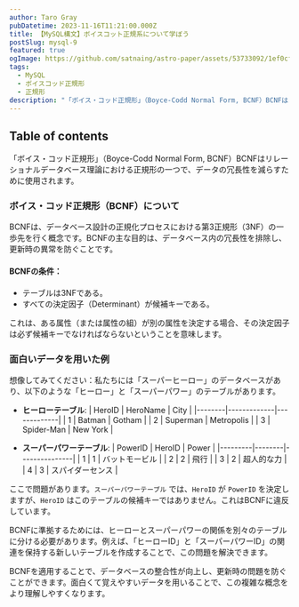 ```yaml
---
author: Taro Gray
pubDatetime: 2023-11-16T11:21:00.000Z
title: 【MySQL構文】ボイスコット正規系について学ぼう
postSlug: mysql-9
featured: true
ogImage: https://github.com/satnaing/astro-paper/assets/53733092/1ef0cf03-8137-4d67-ac81-84a032119e3a
tags:
  - MySQL
  - ボイスコッド正規形
  - 正規形
description: "「ボイス・コッド正規形」（Boyce-Codd Normal Form, BCNF）BCNFはリレーショナルデータベース理論における正規形の一つで、データの冗長性を減らすために使用されます。"
---
```


## Table of contents

「ボイス・コッド正規形」（Boyce-Codd Normal Form, BCNF）BCNFはリレーショナルデータベース理論における正規形の一つで、データの冗長性を減らすために使用されます。

### ボイス・コッド正規形（BCNF）について

BCNFは、データベース設計の正規化プロセスにおける第3正規形（3NF）の一歩先を行く概念です。BCNFの主な目的は、データベース内の冗長性を排除し、更新時の異常を防ぐことです。

#### BCNFの条件：

- テーブルは3NFである。
- すべての決定因子（Determinant）が候補キーである。

これは、ある属性（または属性の組）が別の属性を決定する場合、その決定因子は必ず候補キーでなければならないということを意味します。

### 面白いデータを用いた例

想像してみてください：私たちには「スーパーヒーロー」のデータベースがあり、以下のような「ヒーロー」と「スーパーパワー」のテーブルがあります。

- **ヒーローテーブル**:
  | HeroID | HeroName | City |
  |--------|-------------|-------------|
  | 1 | Batman | Gotham |
  | 2 | Superman | Metropolis |
  | 3 | Spider-Man | New York |

- **スーパーパワーテーブル**:
  | PowerID | HeroID | Power |
  |---------|--------|---------------|
  | 1 | 1 | バットモービル |
  | 2 | 2 | 飛行 |
  | 3 | 2 | 超人的な力 |
  | 4 | 3 | スパイダーセンス |

ここで問題があります。`スーパーパワーテーブル` では、`HeroID` が `PowerID` を決定しますが、`HeroID` はこのテーブルの候補キーではありません。これはBCNFに違反しています。

BCNFに準拠するためには、ヒーローとスーパーパワーの関係を別々のテーブルに分ける必要があります。例えば、「ヒーローID」と「スーパーパワーID」の関連を保持する新しいテーブルを作成することで、この問題を解決できます。

BCNFを適用することで、データベースの整合性が向上し、更新時の問題を防ぐことができます。面白くて覚えやすいデータを用いることで、この複雑な概念をより理解しやすくなります。
